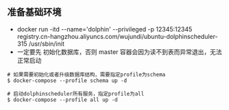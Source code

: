 ## 准备基础环境

* docker run -itd --name='dolphin' --privileged -p 12345:12345 registry.cn-hangzhou.aliyuncs.com/wujundi/ubuntu-dolphinscheduler-315 /usr/sbin/init
* 一定要先 初始化数据库，否则 master 容器会因为读不到表而异常退出，无法正常启动

```shell
# 如果需要初始化或者升级数据库结构，需要指定profile为schema
$ docker-compose --profile schema up -d

# 启动dolphinscheduler所有服务，指定profile为all
$ docker-compose --profile all up -d
```
